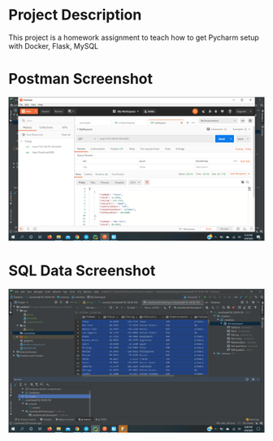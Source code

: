 # Project Description
This project is a homework assignment to teach how to get Pycharm setup with Docker, Flask, MySQL
# Postman Screenshot
![postmanrequestoutput](screenshots/postman.png)
# SQL Data Screenshot
![pycharmdataquery](screenshots/query.png)
